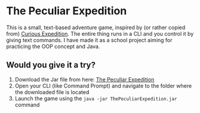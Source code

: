 # The Peculiar Expedition

This is a small, text-based adventure game, inspired by (or rather copied from) [Curious Expedition](https://store.steampowered.com/app/358130/Curious_Expedition/).
The entire thing runs in a CLI and you control it by giving text commands.
I have made it as a school project aiming for practicing the OOP concept and Java.

## Would you give it a try?

1. Download the Jar file from here: [The Peculiar Expedition](jar/ThePeculiarExpedition.jar)
2. Open your CLI (like Command Prompt) and navigate to the folder where the downloaded file is located
3. Launch the game using the `java -jar ThePeculiarExpedition.jar` command
